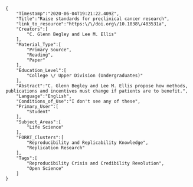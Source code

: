 
    {
        "Timestamp":"2020-06-04T19:21:22.409Z",
        "Title":"Raise standards for preclinical cancer research",
        "link_to_resource":"https:\/\/doi.org\/10.1038\/483531a",
        "Creators":[
            "C. Glenn Begley and Lee M. Ellis"
        ],
        "Material_Type":[
            "Primary Source",
            "Reading",
            "Paper"
        ],
        "Education_Level":[
            "College \/ Upper Division (Undergraduates)"
        ],
        "Abstract":"C. Glenn Begley and Lee M. Ellis propose how methods, publications and incentives must change if patients are to benefit.",
        "Language":"English",
        "Conditions_of_Use":"I don't see any of these",
        "Primary_User":[
            "Student"
        ],
        "Subject_Areas":[
            "Life Science"
        ],
        "FORRT_Clusters":[
            "Reproducibility and Replicability Knowledge",
            "Replication Research"
        ],
        "Tags":[
            "Reproducibility Crisis and Credibility Revolution",
            "Open Science"
        ]
    }
